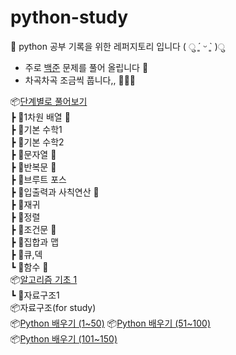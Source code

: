 # python-study

🥧 python 공부 기록을 위한 레퍼지토리 입니다 ( ु ´͈ ᵕ `͈ )ु

- 주로 [백준](https://www.acmicpc.net/) 문제를 풀어 올립니다 👀
- 차곡차곡 조금씩 풉니다,, 🤭🐻‍❄️

📦[단계별로 풀어보기](https://www.acmicpc.net/step)  
┣ 📂1차원 배열 💯  
┣ 📂기본 수학1  
┣ 📂기본 수학2  
┣ 📂문자열 💯  
┣ 📂반복문 💯  
┣ 📂브루트 포스  
┣ 📂입출력과 사칙연산 💯  
┣ 📂재귀  
┣ 📂정렬  
┣ 📂조건문 💯  
┣ 📂집합과 맵  
┣ 📂큐,덱  
┗ 📂함수 💯  
📦[알고리즘 기초 1](https://code.plus/course/41)  
 ┗ 📂자료구조1  
📦자료구조(for study)  
📦[Python 배우기 (1~50)](https://www.acmicpc.net/workbook/view/459) 
📦[Python 배우기 (51~100)](https://www.acmicpc.net/workbook/view/460)  
📦[Python 배우기 (101~150)](https://www.acmicpc.net/workbook/view/461)
